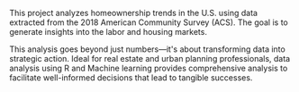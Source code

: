 This project analyzes homeownership trends in the U.S. using data extracted from the 2018 American Community Survey (ACS). The goal is to generate insights into the labor and housing markets.

This analysis goes beyond just numbers—it's about transforming data into strategic action. Ideal for real estate and urban planning professionals, data analysis using R and Machine learning provides comprehensive analysis to facilitate well-informed decisions that lead to tangible successes.



